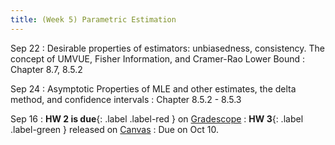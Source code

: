 ```yaml
---
title: (Week 5) Parametric Estimation
---
```


Sep 22
: Desirable properties of estimators: unbiasedness, consistency. The concept of UMVUE, Fisher Information, and Cramer-Rao Lower Bound 
  : Chapter 8.7, 8.5.2

Sep 24
: Asymptotic Properties of MLE and other estimates, the delta method, and confidence intervals
  : Chapter 8.5.2 - 8.5.3
  
Sep 16
: **HW 2 is due**{: .label .label-red } on [Gradescope](https://www.gradescope.com/courses/1094791)
: **HW 3**{: .label .label-green } released on [Canvas](https://umich.instructure.com/courses/797194)
  : Due on Oct 10.

